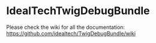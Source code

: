 IdealTechTwigDebugBundle
==========

Please check the wiki for all the documentation:  
https://github.com/idealtech/TwigDebugBundle/wiki

